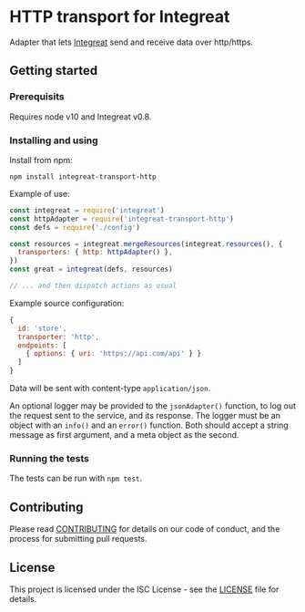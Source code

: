 # HTTP transport for Integreat

Adapter that lets
[Integreat](https://github.com/integreat-io/integreat) send and receive data
over http/https.

## Getting started

### Prerequisits

Requires node v10 and Integreat v0.8.

### Installing and using

Install from npm:

```
npm install integreat-transport-http
```

Example of use:

```javascript
const integreat = require('integreat')
const httpAdapter = require('integreat-transport-http')
const defs = require('./config')

const resources = integreat.mergeResources(integreat.resources(), {
  transporters: { http: httpAdapter() },
})
const great = integreat(defs, resources)

// ... and then dispatch actions as usual
```

Example source configuration:

```javascript
{
  id: 'store',
  transporter: 'http',
  endpoints: [
    { options: { uri: 'https://api.com/api' } }
  ]
}
```

Data will be sent with content-type `application/json`.

An optional logger may be provided to the `jsonAdapter()` function, to log out
the request sent to the service, and its response. The logger must be an object
with an `info()` and an `error()` function. Both should accept a string message
as first argument, and a meta object as the second.

### Running the tests

The tests can be run with `npm test`.

## Contributing

Please read
[CONTRIBUTING](https://github.com/integreat-io/integreat/blob/master/CONTRIBUTING.md)
for details on our code of conduct, and the process for submitting pull
requests.

## License

This project is licensed under the ISC License - see the
[LICENSE](https://github.com/integreat-io/integreat/blob/master/LICENSE)
file for details.
